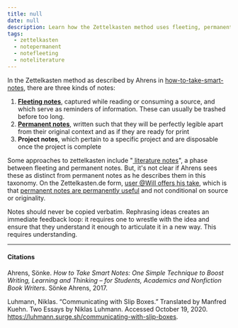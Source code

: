 ```yaml
---
title: null
date: null
description: Learn how the Zettelkasten method uses fleeting, permanent, and project notes to boost writing and thinking by capturing and rephrasing ideas for better understanding and lasting value.
tags:
  - zettelkasten
  - notepermanent
  - notefleeting
  - noteliterature
---
```


In the Zettelkasten method as described by Ahrens in [how-to-take-smart-notes](), there are three kinds of notes:

1.  **[ Fleeting notes]()**, captured while reading or consuming a source, and which serve as reminders of information. These can usually be trashed before too long.
2.  **[ Permanent notes]()**, written such that they will be perfectly legible apart from their original context and as if they are ready for print
3.  **Project notes**, which pertain to a specific project and are disposable once the project is complete

Some approaches to zettelkasten include "[ literature notes]()", a phase between fleeting and permanent notes. But, it's not clear if Ahrens sees these as distinct from permanent notes as he describes them in this taxonomy. On the Zettelkasten.de form, [user @Will offers his take](https://www.zettelkasten.de/posts/literature-notes-vs-permanent-notes/), which is that [ permanent notes are permanently useful]() and not conditional on source or originality.

Notes should never be copied verbatim. Rephrasing ideas creates an immediate feedback loop: it requires one to wrestle with the idea and ensure that they understand it enough to articulate it in a new way. This requires understanding.

---

#### Citations

Ahrens, Sönke. _How to Take Smart Notes: One Simple Technique to Boost Writing, Learning and Thinking – for Students, Academics and Nonfiction Book Writers_. Sönke Ahrens, 2017.

Luhmann, Niklas. “Communicating with Slip Boxes.” Translated by Manfred Kuehn. Two Essays by Niklas Luhmann. Accessed October 19, 2020. https://luhmann.surge.sh/communicating-with-slip-boxes.
